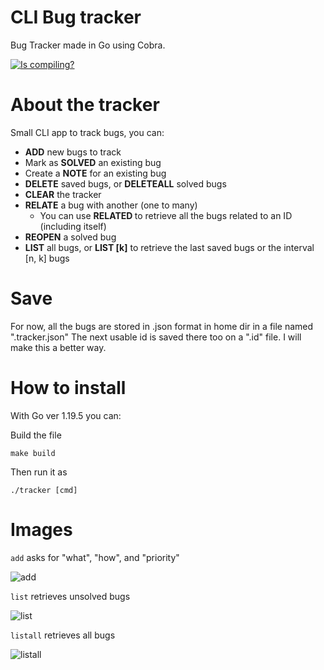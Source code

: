 # CLI Bug tracker
Bug Tracker made in Go using Cobra.

[![Is compiling?](https://github.com/faculerena/bugtracker/actions/workflows/main.yml/badge.svg)](https://github.com/faculerena/bugtracker/actions/workflows/main.yml)
# About the tracker
Small CLI app to track bugs, you can:

* **ADD** new bugs to track
* Mark as **SOLVED** an existing bug
* Create a **NOTE** for an existing bug
* **DELETE** saved bugs, or **DELETEALL** solved bugs
* **CLEAR** the tracker
* **RELATE** a bug with another (one to many)
  * You can use **RELATED <id>** to retrieve all the bugs related to an ID (including itself)
* **REOPEN** a solved bug
* **LIST** all bugs, or **LIST <n> [k]** to retrieve the last <n> saved bugs or the interval [n, k] bugs

# Save
For now, all the bugs are stored in .json format in home dir in a file named ".tracker.json"
The next usable id is saved there too on a ".id" file. I will make this a better way.


# How to install

With Go ver 1.19.5 you can:

Build the file

``make build``

Then run it as 

```./tracker [cmd]```

# Images

```add``` asks for "what", "how", and "priority"

![add](readmeImages/add.png)

```list``` retrieves unsolved bugs

![list](readmeImages/list.png)

```listall``` retrieves all bugs

![listall](readmeImages/listall.png) 

